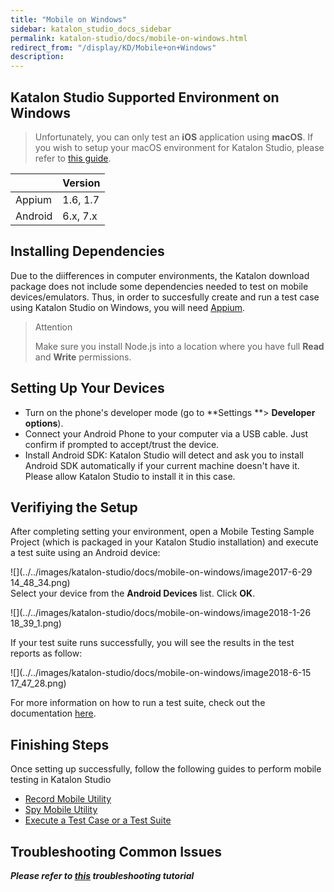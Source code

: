 ```yaml
---
title: "Mobile on Windows" 
sidebar: katalon_studio_docs_sidebar
permalink: katalon-studio/docs/mobile-on-windows.html 
redirect_from: "/display/KD/Mobile+on+Windows" 
description: 
---
```

Katalon Studio Supported Environment on Windows
-----------------------------------------------

> Unfortunately, you can only test an **iOS** application using **macOS**. If you wish to setup your macOS environment for Katalon Studio, please refer to [this guide](https://docs.katalon.com/x/9AXR).

|   | Version |
| --- | --- |
| Appium | 1.6, 1.7 |
| Android | 6.x, 7.x |

Installing Dependencies
-----------------------

Due to the diifferences in computer environments, the Katalon download package does not include some dependencies needed to test on mobile devices/emulators. Thus, in order to succesfully create and run a test case using Katalon Studio on Windows, you will need [Appium](http://appium.io/downloads.html).

> Attention
> 
> Make sure you install Node.js into a location where you have full **Read** and **Write** permissions.

Setting Up Your Devices
-----------------------

*   Turn on the phone's developer mode (go to **Settings **> **Developer options**).
*   Connect your Android Phone to your computer via a USB cable. Just confirm if prompted to accept/trust the device.
*   Install Android SDK: Katalon Studio will detect and ask you to install Android SDK automatically if your current machine doesn't have it. Please allow Katalon Studio to install it in this case.

Verifiying the Setup
--------------------

After completing setting your environment, open a Mobile Testing Sample Project (which is packaged in your Katalon Studio installation) and execute a test suite using an Android device: 

![](../../images/katalon-studio/docs/mobile-on-windows/image2017-6-29 14_48_34.png)  
Select your device from the **Android Devices** list. Click **OK**. 

![](../../images/katalon-studio/docs/mobile-on-windows/image2018-1-26 18_39_1.png)

If your test suite runs successfully, you will see the results in the test reports as follow:

![](../../images/katalon-studio/docs/mobile-on-windows/image2018-6-15 17_47_28.png)

For more information on how to run a test suite, check out the documentation [here](/pages/viewpage.action?pageId=786668).

Finishing Steps
---------------

Once setting up successfully, follow the following guides to perform mobile testing in Katalon Studio

*   [Record Mobile Utility](/display/KD/Record+Mobile+Utility)
*   [Spy Mobile Utility](/display/KD/Spy+Mobile+Utility)
*   [Execute a Test Case or a Test Suite](/display/KD/Execute+a+Test+Case+or+a+Test+Suite)

Troubleshooting Common Issues
-----------------------------

_**Please refer to [this](https://docs.katalon.com/display/KD/Troubleshooting+automated+mobile+testing) troubleshooting tutorial**_